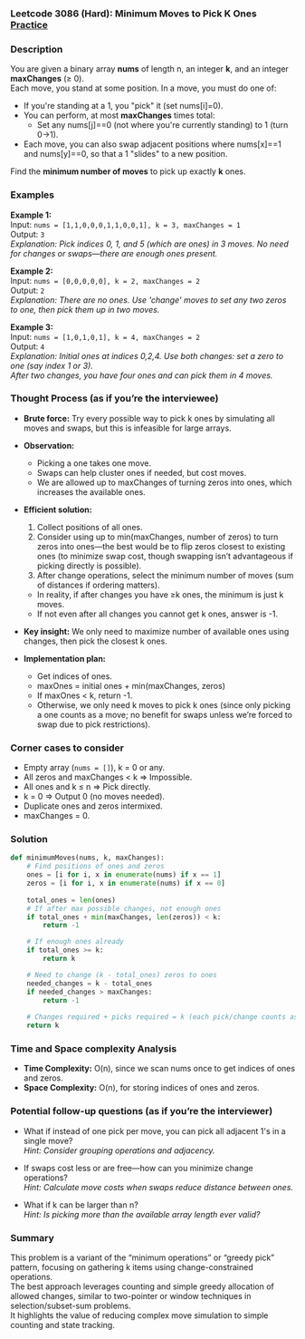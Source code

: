 ### Leetcode 3086 (Hard): Minimum Moves to Pick K Ones [Practice](https://leetcode.com/problems/minimum-moves-to-pick-k-ones)

### Description  
You are given a binary array **nums** of length n, an integer **k**, and an integer **maxChanges** (≥ 0).  
Each move, you stand at some position. In a move, you must do one of:
- If you're standing at a 1, you "pick" it (set nums[i]=0).
- You can perform, at most **maxChanges** times total:
  - Set any nums[j]==0 (not where you're currently standing) to 1 (turn 0→1).
- Each move, you can also swap adjacent positions where nums[x]==1 and nums[y]==0, so that a 1 "slides" to a new position.

Find the **minimum number of moves** to pick up exactly **k** ones.

### Examples  

**Example 1:**  
Input: `nums = [1,1,0,0,0,1,1,0,0,1], k = 3, maxChanges = 1`  
Output: `3`  
*Explanation: Pick indices 0, 1, and 5 (which are ones) in 3 moves. No need for changes or swaps—there are enough ones present.*

**Example 2:**  
Input: `nums = [0,0,0,0,0], k = 2, maxChanges = 2`  
Output: `2`  
*Explanation: There are no ones. Use 'change' moves to set any two zeros to one, then pick them up in two moves.*

**Example 3:**  
Input: `nums = [1,0,1,0,1], k = 4, maxChanges = 2`  
Output: `4`  
*Explanation: Initial ones at indices 0,2,4. Use both changes: set a zero to one (say index 1 or 3).  
After two changes, you have four ones and can pick them in 4 moves.*

### Thought Process (as if you’re the interviewee)  
- **Brute force:** Try every possible way to pick k ones by simulating all moves and swaps, but this is infeasible for large arrays.
- **Observation:**  
  - Picking a one takes one move.
  - Swaps can help cluster ones if needed, but cost moves.
  - We are allowed up to maxChanges of turning zeros into ones, which increases the available ones.
- **Efficient solution:**  
  1. Collect positions of all ones.
  2. Consider using up to min(maxChanges, number of zeros) to turn zeros into ones—the best would be to flip zeros closest to existing ones (to minimize swap cost, though swapping isn’t advantageous if picking directly is possible).
  3. After change operations, select the minimum number of moves (sum of distances if ordering matters).  
  - In reality, if after changes you have ≥k ones, the minimum is just k moves.
  - If not even after all changes you cannot get k ones, answer is -1.

- **Key insight:** We only need to maximize number of available ones using changes, then pick the closest k ones.

- **Implementation plan:**
  - Get indices of ones.
  - maxOnes = initial ones + min(maxChanges, zeros)
  - If maxOnes < k, return -1.
  - Otherwise, we only need k moves to pick k ones (since only picking a one counts as a move; no benefit for swaps unless we’re forced to swap due to pick restrictions).

### Corner cases to consider  
- Empty array (`nums = []`), k = 0 or any.
- All zeros and maxChanges < k ⇒ Impossible.
- All ones and k ≤ n ⇒ Pick directly.
- k = 0 ⇒ Output 0 (no moves needed).
- Duplicate ones and zeros intermixed.
- maxChanges = 0.

### Solution

```python
def minimumMoves(nums, k, maxChanges):
    # Find positions of ones and zeros
    ones = [i for i, x in enumerate(nums) if x == 1]
    zeros = [i for i, x in enumerate(nums) if x == 0]
    
    total_ones = len(ones)
    # If after max possible changes, not enough ones
    if total_ones + min(maxChanges, len(zeros)) < k:
        return -1

    # If enough ones already
    if total_ones >= k:
        return k

    # Need to change (k - total_ones) zeros to ones
    needed_changes = k - total_ones
    if needed_changes > maxChanges:
        return -1
    
    # Changes required + picks required = k (each pick/change counts as a move)
    return k
```

### Time and Space complexity Analysis  

- **Time Complexity:** O(n), since we scan nums once to get indices of ones and zeros.
- **Space Complexity:** O(n), for storing indices of ones and zeros.

### Potential follow-up questions (as if you’re the interviewer)  

- What if instead of one pick per move, you can pick all adjacent 1's in a single move?  
  *Hint: Consider grouping operations and adjacency.*

- If swaps cost less or are free—how can you minimize change operations?  
  *Hint: Calculate move costs when swaps reduce distance between ones.*

- What if k can be larger than n?  
  *Hint: Is picking more than the available array length ever valid?*

### Summary
This problem is a variant of the “minimum operations” or “greedy pick” pattern, focusing on gathering k items using change-constrained operations.  
The best approach leverages counting and simple greedy allocation of allowed changes, similar to two-pointer or window techniques in selection/subset-sum problems.  
It highlights the value of reducing complex move simulation to simple counting and state tracking.